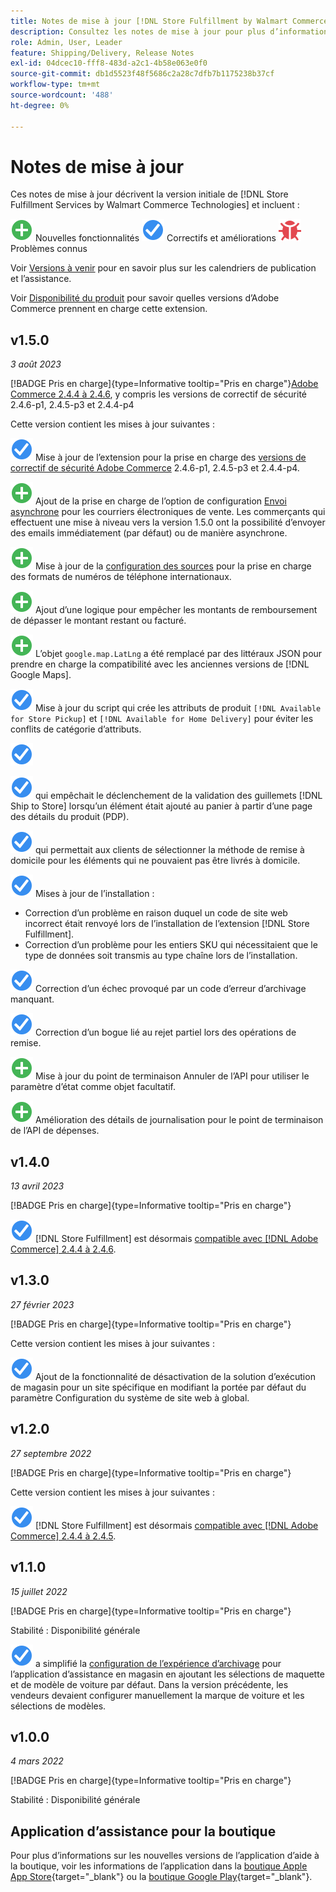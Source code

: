 ```yaml
---
title: Notes de mise à jour [!DNL Store Fulfillment by Walmart Commerce Technologies]
description: Consultez les notes de mise à jour pour plus d’informations sur toutes les versions de  [!DNL Store Fulfillment by Walmart Commerce Technologies]  .
role: Admin, User, Leader
feature: Shipping/Delivery, Release Notes
exl-id: 04dcec10-fff8-483d-a2c1-4b58e063e0f0
source-git-commit: db1d5523f48f5686c2a28c7dfb7b1175238b37cf
workflow-type: tm+mt
source-wordcount: '488'
ht-degree: 0%

---
```


# Notes de mise à jour

Ces notes de mise à jour décrivent la version initiale de [!DNL Store Fulfillment Services by Walmart Commerce Technologies] et incluent :

![New](../assets/new.svg) Nouvelles fonctionnalités
![Problème corrigé](../assets/fix.svg) Correctifs et améliorations
![Problème connu](../assets/bug.svg) Problèmes connus

Voir [Versions à venir](https://experienceleague.adobe.com/docs/commerce-operations/release/planning/schedule.html) pour en savoir plus sur les calendriers de publication et l’assistance.

Voir [Disponibilité du produit](https://experienceleague.adobe.com/docs/commerce-operations/release/product-availability.html) pour savoir quelles versions d’Adobe Commerce prennent en charge cette extension.

## v1.5.0

*3 août 2023*

[!BADGE Pris en charge]{type=Informative tooltip="Pris en charge"}[Adobe Commerce 2.4.4 à 2.4.6](https://experienceleague.adobe.com/docs/commerce-operations/release/product-availability.html), y compris les versions de correctif de sécurité 2.4.6-p1, 2.4.5-p3 et 2.4.4-p4

Cette version contient les mises à jour suivantes :

![Nouveau](../assets/fix.svg) Mise à jour de l’extension pour la prise en charge des [versions de correctif de sécurité Adobe Commerce](https://experienceleague.adobe.com/docs/commerce-operations/release/notes/security-patches/overview.html) 2.4.6-p1, 2.4.5-p3 et 2.4.4-p4.

![Nouveau](../assets/new.svg)<!-- WMTP-918 --> Ajout de la prise en charge de l’option de configuration [Envoi asynchrone](sales-emails.md) pour les courriers électroniques de vente. Les commerçants qui effectuent une mise à niveau vers la version 1.5.0 ont la possibilité d’envoyer des emails immédiatement (par défaut) ou de manière asynchrone.

![Nouveau](../assets/new.svg)<!-- WMTP-916--> Mise à jour de la [configuration des sources](merchant-store-configuration.md) pour la prise en charge des formats de numéros de téléphone internationaux.

![New](../assets/new.svg) Ajout d’une logique pour empêcher les montants de remboursement de dépasser le montant restant ou facturé.

![New](../assets/new.svg)<!-- WMTP-882 --> L’objet `google.map.LatLng` a été remplacé par des littéraux JSON pour prendre en charge la compatibilité avec les anciennes versions de [!DNL Google Maps].

![ Correction d’un problème ](../assets/fix.svg)<!-- WMTP- --> Mise à jour du script qui crée les attributs de produit `[!DNL Available for Store Pickup]` et `[!DNL Available for Home Delivery]` pour éviter les conflits de catégorie d’attributs.

![ Correction d’un problème de compatibilité qui provoquait une boucle sans fin lors du chargement et de l’enregistrement de certaines entités.](../assets/fix.svg)<!-- WMTP-915 -->

![ Correction d’un problème ](../assets/fix.svg)<!-- WMTP-921 --> qui empêchait le déclenchement de la validation des guillemets [!DNL Ship to Store] lorsqu’un élément était ajouté au panier à partir d’une page des détails du produit (PDP).

![ Correction d’un problème ](../assets/fix.svg)<!-- WMTP- 932 --> qui permettait aux clients de sélectionner la méthode de remise à domicile pour les éléments qui ne pouvaient pas être livrés à domicile.

![Problème corrigé](../assets/fix.svg) Mises à jour de l’installation :

- <!-- WMTP-880--> Correction d’un problème en raison duquel un code de site web incorrect était renvoyé lors de l’installation de l’extension [!DNL Store Fulfillment].

- <!-- WMTP-878--> Correction d’un problème pour les entiers SKU qui nécessitaient que le type de données soit transmis au type chaîne lors de l’installation.

![Correction d’un problème](../assets/fix.svg)<!-- WMTP-915--> Correction d’un échec provoqué par un code d’erreur d’archivage manquant.

![Correction d’un problème](../assets/fix.svg)<!-- WMTP-932 --> Correction d’un bogue lié au rejet partiel lors des opérations de remise.

![New](../assets/new.svg)<!-- WMTP-953 --> Mise à jour du point de terminaison Annuler de l’API pour utiliser le paramètre d’état comme objet facultatif.

![Nouveau](../assets/new.svg)<!-- WMTP-960 --> Amélioration des détails de journalisation pour le point de terminaison de l’API de dépenses.

## v1.4.0

*13 avril 2023*

[!BADGE Pris en charge]{type=Informative tooltip="Pris en charge"}

![New](../assets/fix.svg) [!DNL Store Fulfillment] est désormais [compatible avec [!DNL Adobe Commerce] 2.4.4 à 2.4.6](https://experienceleague.adobe.com/docs/commerce-operations/release/product-availability.html).


## v1.3.0

*27 février 2023*

[!BADGE Pris en charge]{type=Informative tooltip="Pris en charge"}

Cette version contient les mises à jour suivantes :

![Nouveau](../assets/fix.svg)<!-- WMTP-795 --> Ajout de la fonctionnalité de désactivation de la solution d’exécution de magasin pour un site spécifique en modifiant la portée par défaut du paramètre Configuration du système de site web à global.

## v1.2.0

*27 septembre 2022*

[!BADGE Pris en charge]{type=Informative tooltip="Pris en charge"}

Cette version contient les mises à jour suivantes :

![New](../assets/fix.svg) [!DNL Store Fulfillment] est désormais [compatible avec [!DNL Adobe Commerce] 2.4.4 à 2.4.5](https://experienceleague.adobe.com/docs/commerce-operations/release/product-availability.html).


## v1.1.0

*15 juillet 2022*

[!BADGE Pris en charge]{type=Informative tooltip="Pris en charge"}

Stabilité : Disponibilité générale

![Nouveau](../assets/fix.svg)<!-- WMTP-731 --> a simplifié la [configuration de l’expérience d’archivage](check-in-experience-setup.md) pour l’application d’assistance en magasin en ajoutant les sélections de maquette et de modèle de voiture par défaut. Dans la version précédente, les vendeurs devaient configurer manuellement la marque de voiture et les sélections de modèles.

## v1.0.0

*4 mars 2022*

[!BADGE Pris en charge]{type=Informative tooltip="Pris en charge"}

Stabilité : Disponibilité générale

## Application d’assistance pour la boutique

Pour plus d’informations sur les nouvelles versions de l’application d’aide à la boutique, voir les informations de l’application dans la [boutique Apple App Store](https://apps.apple.com/us/app/store-assist-by-walmart/id1609281539){target="_blank"} ou la [boutique Google Play](https://play.google.com/store/apps/details?id=com.walmart.faas.storeassist){target="_blank"}.
